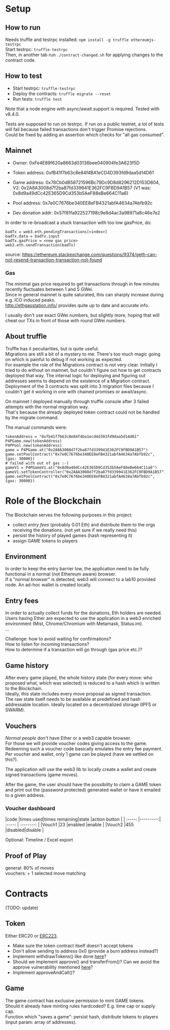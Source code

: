 # Setup

## How to run

Needs truffle and testrpc installed: `npm install -g truffle ethereumjs-testrpc`  
Start testrpc: `truffle-testrpc`  
Then, in another tab run `./contract-changed.sh` for applying changes to the contract code.

## How to test

* Start testrpc: `truffle-testrpc`
* Deploy the contracts: `truffle migrate --reset`
* Run tests: `truffle test`

Note that a node engine with async/await support is required. Tested with v8.4.0.

Tests are supposed to run on testrpc. If run on a public testnet, a lot of tests will fail because failed transactions don't trigger Promise rejections.  
Could be fixed by adding an assertion which checks for "all gas consumed".

## Mainnet

* Owner: 0xFe4E89f620a8663d03136bee040904fe3A623f5D
* Token address: 0xfB41f7b63c8e84f4BA1eCD4D393fd9daa5d14D61
* Game address: 0x78Cb0dB58721596Bc79Dc9D8d8296212D153D804, V2: 0x2A8A3008d7f2ba87fd339941E362FC9FBD9A1B57 (V1 was: 0x8d9a49dCc42E365D9Cd353b5AeF88eBe664C11a6)
* Pool address: 0x7e0C7676be340EE8eFB4321abfA4634a7Abfb92c

* Dev donation addr: 0x57f81fa922527198c9e8d4ac3a98971a8c46e7e2

In order to re-broadcast a stuck transaction with too low gasPrice, do:  
```
badTx = web3.eth.pendingTransactions[<index>]
badTx.data = badTx.input
badTx.gasPrice = <new gas price>
web3.eth.sendTransaction(badTx)
```
source: https://ethereum.stackexchange.com/questions/9374/geth-can-not-resend-transaction-transaction-not-found

### Gas

The minimal gas price required to get transactions through in few minutes recently fluctuates between 1 and 5 GWei.    
Since in general mainnet is quite saturated, this can sharply increase during e.g. ICO induced peaks.  
http://ethgasstation.info/ provides quite up to date and accurate info.

I usually don't use exact GWei numbers, but slightly more, hoping that will cheat our TXs in front of those with round GWei numbers.

## About truffle

Truffle has it peculiarities, but is quite useful.  
Migrations are still a bit of a mystery to me. There's too much magic going on which is painful to debug if not working as expected.  
For example the role of the Migrations contract is not very clear. Initially I tried to do without on mainnet, but couldn't figure out how to get contracts deployed that way. The internal logic for deploying and figuring out addresses seems to depend on the existence of a Migration contract.  
Deployment of the 3 contracts was split into 3 migration files because I couldn't get it working in one with chained promises or await/async.

On mainnet I deployed manually through truffle console after 3 failed attempts with the normal migration way.  
That's because the already deployed token contract could not be handled by the migrate command.

The manual commands were:
```
tokenAddress = "0xfb41f7b63c8e84f4ba1ecd4d393fd9daa5d14d61"
P4PGame.new(tokenAddress)
P4PPool.new(tokenAddress)
game = P4PGame.at("0x2A8A3008d7f2ba87fd339941E362FC9FBD9A1B57")
game.setPoolContract("0x7e0C7676be340EE8eFB4321abfA4634a7Abfb92c", {gas: 30000})
# failed with out of gas :-(
gameV1 = P4PGameV1.at("0x8d9a49dCc42E365D9Cd353b5AeF88eBe664C11a6")
gameV1.setTokenController("0x2A8A3008d7f2ba87fd339941E362FC9FBD9A1B57")
game.setPoolContract("0x7e0C7676be340EE8eFB4321abfA4634a7Abfb92c", {gas: 30000})
```

# Role of the Blockchain

The Blockchain serves the following purposes in this project:  
* collect *entry fees* (probably 0.01 Eth) and distribute them to the orgs receiving the donations. (not yet sure if we really need this)
* persist the history of played games (hash representing it)
* assign GAME tokens to players

## Environment

In order to keep the entry barrier low, the application need to be fully functional in a normal (not Ethereum aware) browser.  
If a "normal browser" is detected, web3 will connect to a lab10 provided node. An ad-hoc wallet is created locally. 

## Entry fees

In order to actually collect funds for the donations, Eth holders are needed.  
Users having Ether are expected to use the application in a web3 enriched environment (Mist, Chrome/Chromium with Metamask, Status.im).  
...

Challenge: how to avoid waiting for confirmations?  
How to listen for incoming transactions?  
How to determine if a transaction will go through (gas price etc.)?

## Game history

After every game played, the whole history state (for every move: who proposed what, which was selected) is reduced to a hash which is written to the Blockchain.  
Ideally, this state includes every move proposal as signed transaction.  
The raw state itself needs to be available at predefined and hash addressable location. Ideally located on a decentralized storage (IPFS or SWARM).

## Vouchers

*Normal people* don't have Ether or a web3 capable browser.  
For those we will provide voucher codes giving access to the game. Redeeming such a voucher code basically emulates the entry fee payment.  
Per voucher and wallet, only 1 game can be played (have we settled on this?).

The application will use the web3 lib to locally create a wallet and create signed transactions (game moves).  
  
After the game, the user should have the possibility to claim a GAME token and print out the (password protected) generated wallet or have it emailed to a given address.

### Voucher dashboard

|code    |times used|times remaining|state   |action button  |
| :----: |---------:| :----: |   :-------:   |
|Vouch1  |23        |enabled |enable |
|Vouch2  |455       |disabled|disable |

Optional: Timeline / Excel export

## Proof of Play

general: 80% of moves  
vouchers: + 1 selected move matching

# Contracts

(TODO: update)

## Token

Either ERC20 or [ERC223](https://github.com/ethereum/EIPs/issues/223).
* Make sure the token contract itself doesn't accept tokens
* Don't allow sending to address 0x0 (provide a burn address instead?)
* Implement withdrawTokens() like done [here](https://github.com/bancorprotocol/contracts/blob/master/solidity/contracts/TokenHolder.sol)?
* Should we implement approve() and transferFrom()? Can we avoid the approve vulnerability mentioned [here](https://drive.google.com/file/d/0ByMtMw2hul0EN3NCaVFHSFdxRzA/view)?
* Implement approveAndCall()?

## Game

The game contract has exclusive permission to mint GAME tokens.  
Should it already have minting rules hardcoded? E.g. time cap or supply cap.  
Function which "saves a game": persist hash, distribute tokens to players (input param: array of addresses). 